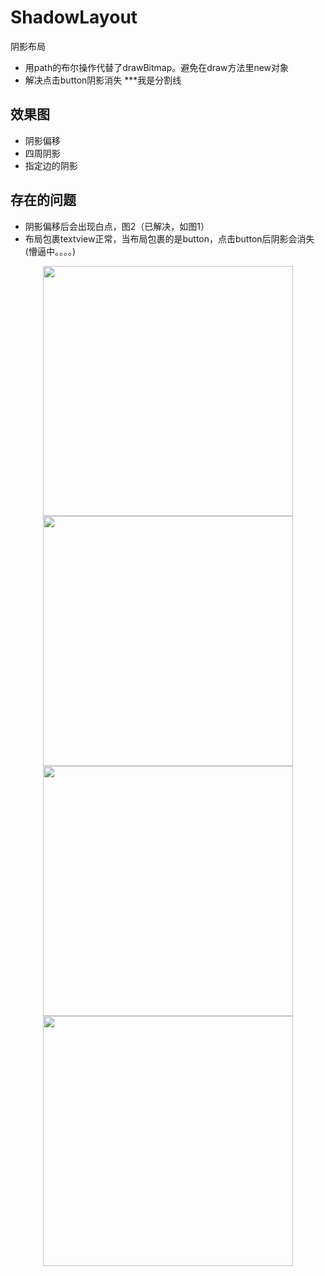 # ShadowLayout
阴影布局
* 用path的布尔操作代替了drawBitmap。避免在draw方法里new对象
* 解决点击button阴影消失
***我是分割线
## 效果图
* 阴影偏移
* 四周阴影
* 指定边的阴影
## 存在的问题
* 阴影偏移后会出现白点，图2（已解决，如图1）
* 布局包裹textview正常，当布局包裹的是button，点击button后阴影会消失(懵逼中。。。。)
<div align="center">
<img src="http://ww1.sinaimg.cn/large/006nwaiFly1g3i4vyxa1wj30cv0nqgmg.jpg" height = "400">
<img src="http://ww1.sinaimg.cn/large/006nwaiFly1g3hga908q7j30an0jcq38.jpg" height="400">

<img src="http://ww1.sinaimg.cn/large/006nwaiFly1g3hgdsaq2kj30aj0iymxf.jpg" height="400">

<img src="http://ww1.sinaimg.cn/large/006nwaiFly1g3hgecu8quj30ae0iq3yp.jpg" height="400">

 </div>
